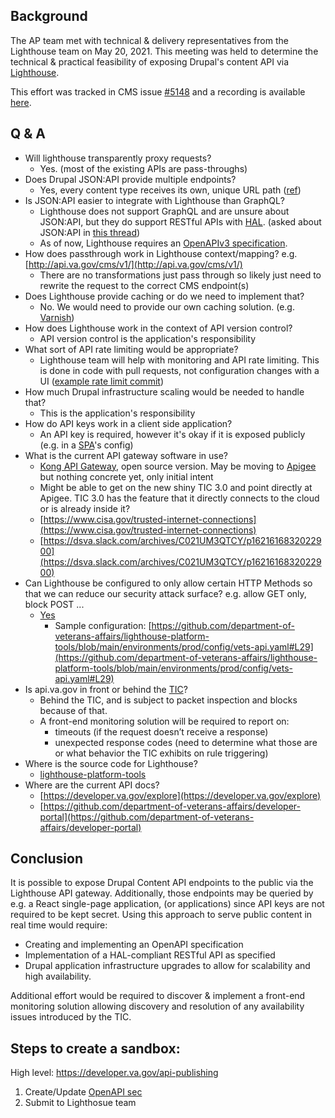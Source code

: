 ## Background

The AP team met with technical & delivery representatives from the Lighthouse team on May 20, 2021.
This meeting was held to determine the technical & practical feasibility of exposing Drupal's content API via [Lighthouse](https://developer.va.gov/).

This effort was tracked in CMS issue [#5148](https://github.com/department-of-veterans-affairs/va.gov-cms/issues/5148) and a recording is available [here](https://dsva.slack.com/archives/C021UM3QTCY/p1621533672015400?thread_ts=1621354381.005100&cid=C021UM3QTCY).

## Q & A 
*   Will lighthouse transparently proxy requests? 
    *   Yes. (most of the existing APIs are pass-throughs)
*   Does Drupal JSON:API provide multiple endpoints? 
    *   Yes, every content type receives its own, unique URL path ([ref](https://www.drupal.org/docs/core-modules-and-themes/core-modules/jsonapi-module/api-overview))
*   Is JSON:API easier to integrate with Lighthouse than GraphQL? 
    *   Lighthouse does not support GraphQL and are unsure about JSON:API, but they do support RESTful APIs with [HAL](https://en.wikipedia.org/wiki/Hypertext_Application_Language). (asked about JSON:API in [this thread](https://dsva.slack.com/archives/C021UM3QTCY/p1622657069035800))
    *   As of now, Lighthouse requires an [OpenAPIv3 specification](https://github.com/OAI/OpenAPI-Specification/blob/main/versions/3.1.0.md).
*   How does passthrough work in Lighthouse context/mapping?	e.g. [http://api.va.gov/cms/v1/](http://api.va.gov/cms/v1/)
    *   There are no transformations just pass through so likely just need to rewrite the request to the correct CMS endpoint(s)
*   Does Lighthouse provide caching or do we need to implement that?
    *   No. We would need to provide our own caching solution. (e.g. [Varnish](https://varnish-cache.org/intro/))
*   How does Lighthouse work in the context of API version control?
    *   API version control is the application's responsibility
*   What sort of API rate limiting would be appropriate?
    *   Lighthouse team will help with monitoring and API rate limiting. This is done in code with pull requests, not configuration changes with a UI ([example rate limit commit](https://github.com/department-of-veterans-affairs/lighthouse-platform-tools/commit/07ad26de1f874f80e2184f90ccdb92c66d6ee6a8))
*   How much Drupal infrastructure scaling would be needed to handle that?
    *   This is the application's responsibility
*   How do API keys work in a client side application?
    *   An API key is required, however it's okay if it is exposed publicly (e.g. in a [SPA](https://en.wikipedia.org/wiki/Single-page_application)'s config)
*   What is the current API gateway software in use?
    *   [Kong API Gateway](https://github.com/Kong/kong), open source version. May be moving to [Apigee](https://cloud.google.com/apigee/) but nothing concrete yet, only initial intent
    *   Might be able to get on the new shiny TIC 3.0 and point directly at Apigee. TIC 3.0 has the feature that it directly connects to the cloud or is already inside it?
    *   [https://www.cisa.gov/trusted-internet-connections](https://www.cisa.gov/trusted-internet-connections) 
    *   [https://dsva.slack.com/archives/C021UM3QTCY/p1621616832022900](https://dsva.slack.com/archives/C021UM3QTCY/p1621616832022900) 
*   Can Lighthouse be configured to only allow certain HTTP Methods so that we can reduce our security attack surface? e.g. allow GET only, block POST ...
    *   [Yes](https://dsva.slack.com/archives/C021UM3QTCY/p1621624998028400?thread_ts=1621614999.016700&cid=C021UM3QTCY)
        *   Sample configuration: [https://github.com/department-of-veterans-affairs/lighthouse-platform-tools/blob/main/environments/prod/config/vets-api.yaml#L29](https://github.com/department-of-veterans-affairs/lighthouse-platform-tools/blob/main/environments/prod/config/vets-api.yaml#L29) 
*   Is api.va.gov in front or behind the [TIC](https://www.cisa.gov/trusted-internet-connections)?
    *   Behind the TIC, and is subject to packet inspection and blocks because of that. 
    *   A front-end monitoring solution will be required to report on:
        *   timeouts (if the request doesn’t receive a response)
        *   unexpected response codes (need to determine what those are or what behavior the TIC exhibits on rule triggering)
*   Where is the source code for Lighthouse?
    *   [lighthouse-platform-tools](https://github.com/department-of-veterans-affairs/lighthouse-platform-tools)
*   Where are the current API docs?
    *   [https://developer.va.gov/explore](https://developer.va.gov/explore) 
    *   [https://github.com/department-of-veterans-affairs/developer-portal](https://github.com/department-of-veterans-affairs/developer-portal) 

## Conclusion

It is possible to expose Drupal Content API endpoints to the public via the Lighthouse API gateway.
Additionally, those endpoints may be queried by e.g. a React single-page application, (or applications) since API keys are not required to be kept secret.
Using this approach to serve public content in real time would require:
- Creating and implementing an OpenAPI specification
- Implementation of a HAL-compliant RESTful API as specified
- Drupal application infrastructure upgrades to allow for scalability and high availability.

Additional effort would be required to discover & implement a front-end monitoring solution allowing discovery and resolution of any availability issues introduced by the TIC.

## Steps to create a sandbox:

High level: https://developer.va.gov/api-publishing

1. Create/Update [OpenAPI sec](https://developer.va.gov/api-publishing/expectations)
2. Submit to Lighthosue team
